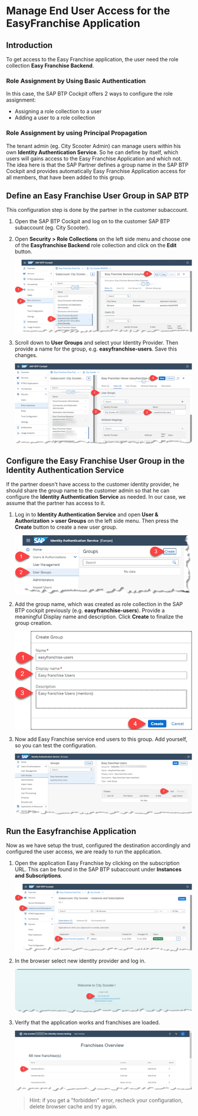 # Manage End User Access for the EasyFranchise Application

## Introduction

To get access to the Easy Franchise application, the user need the role collection **Easy Franchise Backend**.

### Role Assignment by Using Basic Authentication
In this case, the SAP BTP Cockpit offers 2 ways to configure the role assignment:
* Assigning a role collection to a user
* Adding a user to a role collection

### Role Assignment by using Principal Propagation
The tenant admin (eg. City Scooter Admin) can  manage users within his own **Identity Authentication Service**. So he can define by itself, which users will gains access to the Easy Franchise Application and which not. The idea here is that the SAP Partner defines a group name in the SAP BTP Cockpit and provides automatically Easy Franchise Application access for all members, that have been added to this group. 

## Define an Easy Franchise User Group in SAP BTP
This configuration step is done by the partner in the customer subaccount. 

1. Open the SAP BTP Cockpit and log on to the customer SAP BTP subaccount (eg. City Scooter).
1. Open **Security > Role Collections** on the left side menu and choose one of the **Easyfranchise Backend** role collection and click on the **Edit** button. 
   
   ![](images/edit-role-collection-01.png)
1. Scroll down to **User Groups** and select your Identity Provider. Then provide a name for the group, e.g. **easyfranchise-users**. Save this changes. 
   
   ![](images/edit-role-collection-02.png)

## Configure the Easy Franchise User Group in the Identity Authentication Service 
If the partner doesn't have access to the customer identity provider, he should share the group name to the customer admin so that he can configure the **Identity Authentication Service** as needed. In our case, we assume that the partner has access to it.

1. Log in to **Identity Authentication Service** and open **User & Authorization > user Groups** on the left side menu. Then press the **Create** button to create a new user group.

   ![](images/ias-create-group.png)
2. Add the group name, which was created as role collection in the SAP BTP cockpit previously (e.g. **easyfranchise-users**). Provide a meaningful Display name and description. Click **Create** to finalize the group creation. 

   ![](images/ias-create-group-dialog.png)
3. Now add Easy Franchise service end users to this group. Add yourself, so you can test the configuration.

   ![](images/ias-add-users-to-group.png)

## Run the Easyfranchise Application 

Now as we have setup the trust, configured the destination accordingly and configured the user access, we are ready to run the application.

1. Open the application Easy Franchise by clicking on the subscription URL. This can be found in the SAP BTP subaccount under **Instances and Subscriptions**.
   
   ![](images/get-subsciber-url.png)
2. In the browser select new identity provider and log in.
   
   ![](images/login.jpg)
3. Verify that the application works and franchises are loaded. 

   ![](images/franchises-overview.jpg)

   > Hint: if you get a "forbidden" error, recheck your configuration, delete browser cache and try again. 
